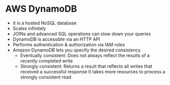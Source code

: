
# AWS DynamoDB
- It is a hosted NoSQL database
- Scales infinitely
- JOINs and advanced SQL operations can slow down your queries
- DynamoDB is accessible via an HTTP API
- Performs authentication & authorization via IAM roles
- Amazon DynamoDB lets you specify the desired consistency
    - Eventually consistent: Does not always reflect the results of a recently completed write
    - Strongly consistent: Returns a result that reflects all writes that received a successful response 
                           It takes more resources to process a strongly consistent read 